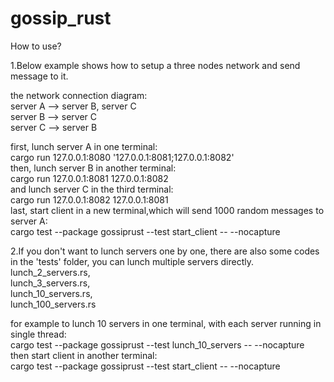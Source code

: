 # gossip_rust



How to use? 

1.Below example shows how to setup a three nodes network and send message
to it.

the network connection diagram:  
  server A --> server B, server C  
  server B --> server C  
  server C --> server B  

first, lunch server A in one terminal:  
  cargo run 127.0.0.1:8080 '127.0.0.1:8081;127.0.0.1:8082'  
then, lunch server B in another terminal:  
  cargo run 127.0.0.1:8081 127.0.0.1:8082  
and lunch server C in the third terminal:  
  cargo run 127.0.0.1:8082 127.0.0.1:8081  
last, start client in a new terminal,which will send 1000 random messages to server A:    
  cargo test --package gossiprust --test start_client -- --nocapture


2.If you don't want to lunch servers one by one, there are also some 
codes in the 'tests' folder, you can lunch multiple servers directly.  
  lunch_2_servers.rs,  
  lunch_3_servers.rs,  
  lunch_10_servers.rs,  
  lunch_100_servers.rs  

for example to lunch 10 servers in one terminal, with each server running 
in single thread:  
  cargo test --package gossiprust --test lunch_10_servers -- --nocapture  
then start client in another terminal:  
  cargo test --package gossiprust --test start_client -- --nocapture

